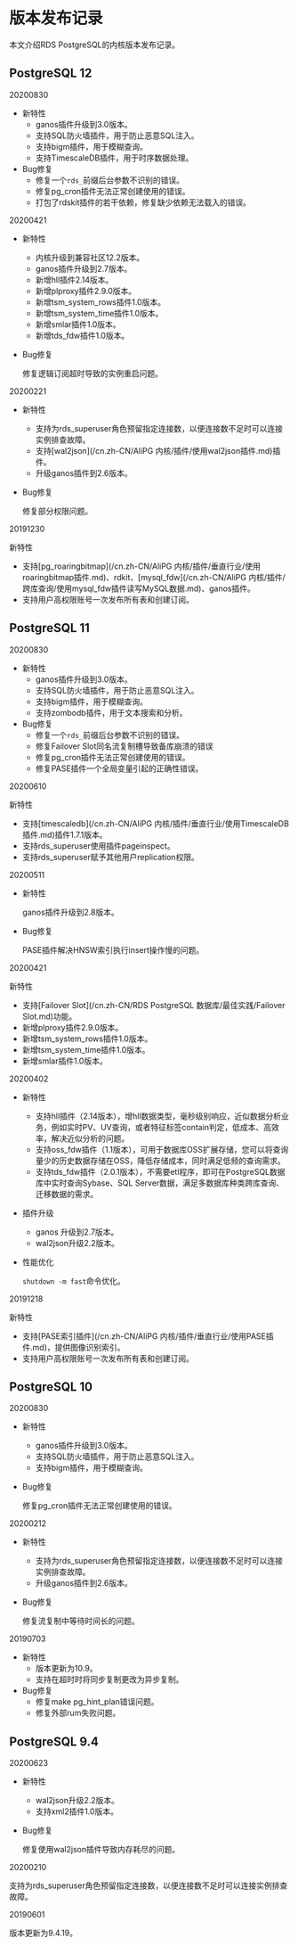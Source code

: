 # 版本发布记录

本文介绍RDS PostgreSQL的内核版本发布记录。

## PostgreSQL 12

20200830

-   新特性
    -   ganos插件升级到3.0版本。
    -   支持SQL防火墙插件，用于防止恶意SQL注入。
    -   支持bigm插件，用于模糊查询。
    -   支持TimescaleDB插件，用于时序数据处理。
-   Bug修复
    -   修复一个`rds_`前缀后台参数不识别的错误。
    -   修复pg\_cron插件无法正常创建使用的错误。
    -   打包了rdskit插件的若干依赖，修复缺少依赖无法载入的错误。

20200421

-   新特性
    -   内核升级到兼容社区12.2版本。
    -   ganos插件升级到2.7版本。
    -   新增hll插件2.14版本。
    -   新增plproxy插件2.9.0版本。
    -   新增tsm\_system\_rows插件1.0版本。
    -   新增tsm\_system\_time插件1.0版本。
    -   新增smlar插件1.0版本。
    -   新增tds\_fdw插件1.0版本。
-   Bug修复

    修复逻辑订阅超时导致的实例重启问题。


20200221

-   新特性
    -   支持为rds\_superuser角色预留指定连接数，以便连接数不足时可以连接实例排查故障。
    -   支持[wal2json](/cn.zh-CN/AliPG 内核/插件/使用wal2json插件.md)插件。
    -   升级ganos插件到2.6版本。
-   Bug修复

    修复部分权限问题。


20191230

新特性

-   支持[pg\_roaringbitmap](/cn.zh-CN/AliPG 内核/插件/垂直行业/使用roaringbitmap插件.md)、rdkit、[mysql\_fdw](/cn.zh-CN/AliPG 内核/插件/跨库查询/使用mysql_fdw插件读写MySQL数据.md)、ganos插件。
-   支持用户高权限账号一次发布所有表和创建订阅。

## PostgreSQL 11

20200830

-   新特性
    -   ganos插件升级到3.0版本。
    -   支持SQL防火墙插件，用于防止恶意SQL注入。
    -   支持bigm插件，用于模糊查询。
    -   支持zombodb插件，用于文本搜索和分析。
-   Bug修复
    -   修复一个`rds_`前缀后台参数不识别的错误。
    -   修复Failover Slot同名流复制槽导致备库崩溃的错误
    -   修复pg\_cron插件无法正常创建使用的错误。
    -   修复PASE插件一个全局变量引起的正确性错误。

20200610

新特性

-   支持[timescaledb](/cn.zh-CN/AliPG 内核/插件/垂直行业/使用TimescaleDB插件.md)插件1.7.1版本。
-   支持rds\_superuser使用插件pageinspect。
-   支持rds\_superuser赋予其他用户replication权限。

20200511

-   新特性

    ganos插件升级到2.8版本。

-   Bug修复

    PASE插件解决HNSW索引执行insert操作慢的问题。


20200421

新特性

-   支持[Failover Slot](/cn.zh-CN/RDS PostgreSQL 数据库/最佳实践/Failover Slot.md)功能。
-   新增plproxy插件2.9.0版本。
-   新增tsm\_system\_rows插件1.0版本。
-   新增tsm\_system\_time插件1.0版本。
-   新增smlar插件1.0版本。

20200402

-   新特性
    -   支持hll插件（2.14版本），增hll数据类型，毫秒级别响应，近似数据分析业务，例如实时PV、UV查询，或者特征标签contain判定，低成本、高效率，解决近似分析的问题。
    -   支持oss\_fdw插件（1.1版本），可用于数据库OSS扩展存储，您可以将查询量少的历史数据存储在OSS，降低存储成本，同时满足低频的查询需求。
    -   支持tds\_fdw插件（2.0.1版本），不需要etl程序，即可在PostgreSQL数据库中实时查询Sybase、SQL Server数据，满足多数据库种类跨库查询、迁移数据的需求。
-   插件升级
    -   ganos 升级到2.7版本。
    -   wal2json升级2.2版本。
-   性能优化

    `shutdown -m fast`命令优化。


20191218

新特性

-   支持[PASE索引插件](/cn.zh-CN/AliPG 内核/插件/垂直行业/使用PASE插件.md)，提供图像识别索引。
-   支持用户高权限账号一次发布所有表和创建订阅。

## PostgreSQL 10

20200830

-   新特性
    -   ganos插件升级到3.0版本。
    -   支持SQL防火墙插件，用于防止恶意SQL注入。
    -   支持bigm插件，用于模糊查询。
-   Bug修复

    修复pg\_cron插件无法正常创建使用的错误。


20200212

-   新特性
    -   支持为rds\_superuser角色预留指定连接数，以便连接数不足时可以连接实例排查故障。
    -   升级ganos插件到2.6版本。
-   Bug修复

    修复流复制中等待时间长的问题。


20190703

-   新特性
    -   版本更新为10.9。
    -   支持在超时时将同步复制更改为异步复制。
-   Bug修复
    -   修复make pg\_hint\_plan错误问题。
    -   修复外部rum失败问题。

## PostgreSQL 9.4

20200623

-   新特性
    -   wal2json升级2.2版本。
    -   支持xml2插件1.0版本。
-   Bug修复

    修复使用wal2json插件导致内存耗尽的问题。


20200210

支持为rds\_superuser角色预留指定连接数，以便连接数不足时可以连接实例排查故障。

20190601

版本更新为9.4.19。

